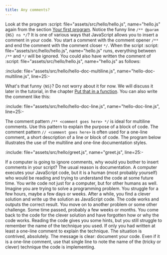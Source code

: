```yaml
---
title: Any comments?
---
```


<!-- prettier-ignore-start -->
Look at the program
:script: file="assets/src/hello/hello.js", name="hello.js"
again from the section
[Your first program](../hello_hello/). Notice the funny line
`/** @param {NS} ns */`? It is one of various ways that JavaScript allows you to
insert a comment in your code. You start a comment with the comment opener `/**`
and end the comment with the comment closer `*/`. When the script
:script: file="assets/src/hello/hello.js", name="hello.js"
runs, everything between `/**` and `*/` will be ignored. You could also have
written the comment of
:script: file="assets/src/hello/hello.js", name="hello.js"
as follows:
<!-- prettier-ignore-end -->

<!-- prettier-ignore-start -->
:include: file="assets/src/hello/hello-doc-multiline.js", name="hello-doc-multiline.js", line=25:-
<!-- prettier-ignore-end -->

What's that funny `{NS}`? Do not worry about it for now. We will discuss it
later in the tutorial, in the chapter
[Put that in a function](../function_declare/#not-my-type). You can also write
the comment like this:

<!-- prettier-ignore-start -->
:include: file="assets/src/hello/hello-doc-line.js", name="hello-doc-line.js", line=25:-
<!-- prettier-ignore-end -->

The comment pattern `/** <comment goes here> */` is ideal for multiline
comments. Use this pattern to explain the purpose of a block of code. The
comment pattern `// <comment goes here>` is often used for a one-line comment, a
short description of a line or block of code. The program below illustrates the
use of the multiline and one-line documentation styles.

:include: file="assets/src/hello/greet.js", name="greet.js", line=25:-

If a computer is going to ignore comments, why would you bother to insert
comments in your script? The usual reason is documentation. A computer executes
your JavaScript code, but it is a human (most probably yourself) who would be
reading and trying to understand the code at some future time. You write code
not just for a computer, but for other humans as well. Imagine you are trying to
solve a programming problem. You struggle for a few hours, maybe a few days or
weeks. After a while, you find a clever solution and write up the solution as
JavaScript code. The code works and outputs the correct result. You move on to
another problem or some other challenge. Some time passed, probably a few weeks
or months. You come back to the code for the clever solution and have forgotten
how or why the code works. Reading the code gives you some hints, but you still
struggle to remember the name of the technique you used. If only you had written
at least a one-line comment to explain the technique. The situation is
contrived, absolutely. The message is clear: document your code. Even if it is a
one-line comment, use that single line to note the name of the (tricky or
clever) technique the code is implementing.
